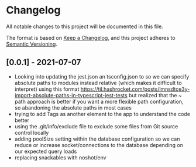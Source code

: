# Changelog

All notable changes to this project will be documented in this file.

The format is based on [Keep a Changelog](https://keepachangelog.com/en/1.0.0/),
and this project adheres to [Semantic Versioning](https://semver.org/spec/v2.0.0.html).

## [0.0.1] - 2021-07-07

- Looking into updating the jest.json an tsconfig.json to so we can specify absolute paths to modules instead relative (which makes it difficult to interpret) using this format <https://til.hashrocket.com/posts/lmnsdtce3y-import-absolute-paths-in-typescript-jest-tests> but realized that the ~ path approach is better if you want a more flexible path configuration, so abandoning the absolute paths in most cases
- trying to add Tags as another element to the app to understand the code better
- using the .git/info/exclude file to exclude some files from Git source control locally
- adding poolSize setting within the database configuration so we can reduce or increase socket/connections to the database depending on our expected query loads
- replacing snackables with noshot/env
